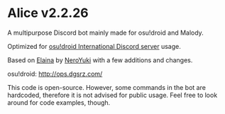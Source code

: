 # Alice v2.2.26
A multipurpose Discord bot mainly made for osu!droid and Malody.

Optimized for [osu!droid International Discord server](https://discord.gg/nyD92cE) usage.

Based on [Elaina](https://github.com/NeroYuki/Elaina) by [NeroYuki](https://github.com/NeroYuki) with a few additions and changes.

osu!droid: http://ops.dgsrz.com/

This code is open-source. However, some commands in the bot are hardcoded, therefore it is not advised for public usage. Feel free to look around for code examples, though.

